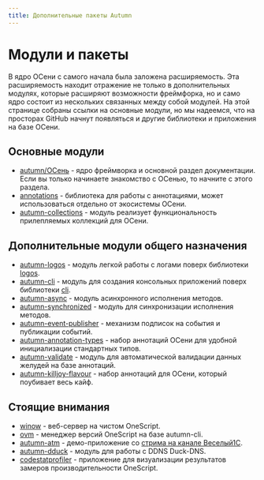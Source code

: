 ```yaml
---
title: Дополнительные пакеты Autumn
---
```


# Модули и пакеты

В ядро ОСени с самого начала была заложена расширяемость. Эта расширяемость находит отражение не только в дополнительных модулях, которые расширяют возможности фреймфорка, но и само ядро состоит из нескольких связанных между собой модулей. На этой странице собраны ссылки на основные модули, но мы надеемся, что на просторах GitHub начнут появляться и другие библиотеки и приложения на базе ОСени.

## Основные модули

* [autumn/ОСень](https://autumn-library.github.io/autumn) - ядро фреймворка и основной раздел документации. Если вы только начинаете знакомство с ОСенью, то начните с этого раздела.
* [annotations](https://autumn-library.github.io/annotations) - библиотека для работы с аннотациями, может использоваться отдельно от экосистемы ОСени.
* [autumn-collections](https://autumn-library.github.io/autumn-collections) - модуль реализует функциональность прилепляемых коллекций для ОСени.

## Дополнительные модули общего назначения

* [autumn-logos](https://autumn-library.github.io/autumn-logos) - модуль легкой работы с логами поверх библиотеки [logos](https://github.com/oscript-library/logos).
* [autumn-cli](https://autumn-library.github.io/autumn-cli) - модуль для создания консольных приложений поверх библиотеки [cli](https://github.com/khorevaa/clu).
* [autumn-async](https://autumn-library.github.io/autumn-async) - модуль асинхронного исполнения методов.
* [autumn-synchronized](https://autumn-library.github.io/autumn-synchronized) - модуль для синхронизации исполнения методов.
* [autumn-event-publisher](https://github.com/autumn-library/autumn-event-publisher) - механизм подписок на события и публикации событий.
* [autumn-annotation-types](https://autumn-library.github.io/autumn-annotation-types) - набор аннотаций ОСени для удобной инициализации стандартных типов.
* [autumn-validate](https://autumn-library.github.io/autumn-validate) - модуль для автоматической валидации данных желудей на базе аннотаций.
* [autumn-killjoy-flavour](https://autumn-library.github.io/autumn-killjoy-flavour) - набор аннотаций для ОСени, который поубивает весь кайф.

## Стоящие внимания

* [winow](https://autumn-library.github.io/winow) - веб-сервер на чистом OneScript.
* [ovm](https://github.com/oscript-library/ovm) - менеджер версий OneScript на базе autumn-cli.
* [autumn-atm](https://github.com/autumn-library/autumn-atm) - демо-приложение со [стрима на канале Веселый1С](https://www.youtube.com/watch?v=eIhWSJnRXlU).
* [autumn-dduck](https://autumn-library.github.io/autumn-dduck) - модуль для работы с DDNS Duck-DNS.
* [codestatprofiler](https://github.com/autumn-library/codestatprofiler) - приложение для визуализации результатов замеров производительности OneScript.